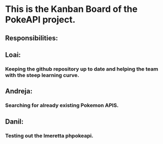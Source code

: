 # This is the Kanban Board of the PokeAPI project.
## Responsibilities:
## Loai:
### Keeping the github repository up to date and helping the team with the steep learning curve.
## Andreja:
### Searching for already existing Pokemon APIS.
## Danil:
### Testing out the Imeretta phpokeapi.